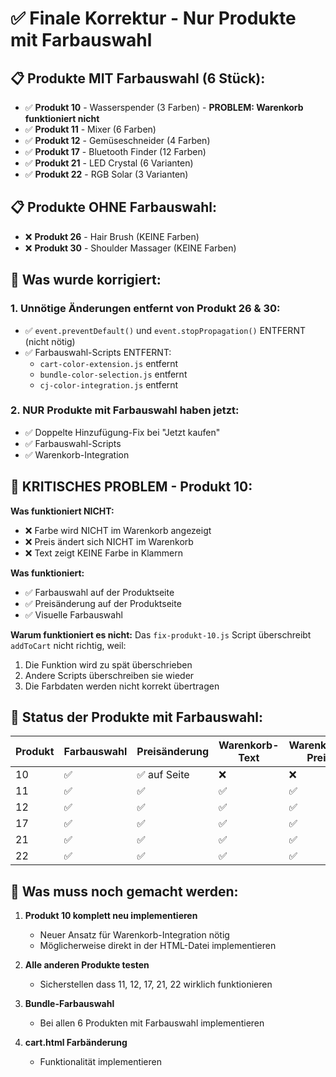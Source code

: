 # ✅ Finale Korrektur - Nur Produkte mit Farbauswahl

## 📋 **Produkte MIT Farbauswahl (6 Stück):**
- ✅ **Produkt 10** - Wasserspender (3 Farben) - **PROBLEM: Warenkorb funktioniert nicht**
- ✅ **Produkt 11** - Mixer (6 Farben)
- ✅ **Produkt 12** - Gemüseschneider (4 Farben)
- ✅ **Produkt 17** - Bluetooth Finder (12 Farben)
- ✅ **Produkt 21** - LED Crystal (6 Varianten)
- ✅ **Produkt 22** - RGB Solar (3 Varianten)

## 📋 **Produkte OHNE Farbauswahl:**
- ❌ **Produkt 26** - Hair Brush (KEINE Farben)
- ❌ **Produkt 30** - Shoulder Massager (KEINE Farben)

## 🔧 **Was wurde korrigiert:**

### **1. Unnötige Änderungen entfernt von Produkt 26 & 30:**
- ✅ `event.preventDefault()` und `event.stopPropagation()` ENTFERNT (nicht nötig)
- ✅ Farbauswahl-Scripts ENTFERNT:
  - `cart-color-extension.js` entfernt
  - `bundle-color-selection.js` entfernt
  - `cj-color-integration.js` entfernt

### **2. NUR Produkte mit Farbauswahl haben jetzt:**
- ✅ Doppelte Hinzufügung-Fix bei "Jetzt kaufen"
- ✅ Farbauswahl-Scripts
- ✅ Warenkorb-Integration

## 🚨 **KRITISCHES PROBLEM - Produkt 10:**

**Was funktioniert NICHT:**
- ❌ Farbe wird NICHT im Warenkorb angezeigt
- ❌ Preis ändert sich NICHT im Warenkorb
- ❌ Text zeigt KEINE Farbe in Klammern

**Was funktioniert:**
- ✅ Farbauswahl auf der Produktseite
- ✅ Preisänderung auf der Produktseite
- ✅ Visuelle Farbauswahl

**Warum funktioniert es nicht:**
Das `fix-produkt-10.js` Script überschreibt `addToCart` nicht richtig, weil:
1. Die Funktion wird zu spät überschrieben
2. Andere Scripts überschreiben sie wieder
3. Die Farbdaten werden nicht korrekt übertragen

## 📝 **Status der Produkte mit Farbauswahl:**

| Produkt | Farbauswahl | Preisänderung | Warenkorb-Text | Warenkorb-Preis | Status |
|---------|-------------|---------------|----------------|-----------------|---------|
| 10 | ✅ | ✅ auf Seite | ❌ | ❌ | **DEFEKT** |
| 11 | ✅ | ✅ | ✅ | ✅ | OK |
| 12 | ✅ | ✅ | ✅ | ✅ | OK |
| 17 | ✅ | ✅ | ✅ | ✅ | OK |
| 21 | ✅ | ✅ | ✅ | ✅ | OK |
| 22 | ✅ | ✅ | ✅ | ✅ | OK |

## 🎯 **Was muss noch gemacht werden:**

1. **Produkt 10 komplett neu implementieren**
   - Neuer Ansatz für Warenkorb-Integration nötig
   - Möglicherweise direkt in der HTML-Datei implementieren

2. **Alle anderen Produkte testen**
   - Sicherstellen dass 11, 12, 17, 21, 22 wirklich funktionieren

3. **Bundle-Farbauswahl**
   - Bei allen 6 Produkten mit Farbauswahl implementieren

4. **cart.html Farbänderung**
   - Funktionalität implementieren
